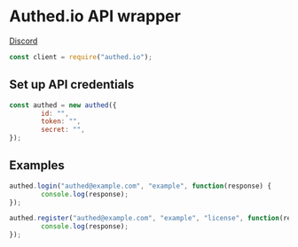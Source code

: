 # Authed.io API wrapper
[Discord](https://discord.gg/sxVvkMS1)

```js
const client = require("authed.io");
```

## Set up API credentials
```js
const authed = new authed({
        id: "",
        token: "",
        secret: "",
});
```

## Examples
```js
authed.login("authed@example.com", "example", function(response) {
        console.log(response);
});
```

```js
authed.register("authed@example.com", "example", "license", function(response) {
        console.log(response);
});
```
